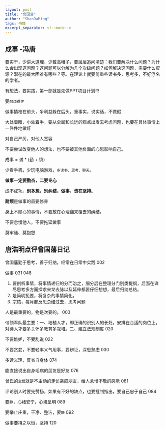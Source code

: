 ```yaml
---
layout: post
title: "曾国藩"
author: "ShanDaMing"
tags: 书籍
excerpt_separator: <!--more-->
---
```


## 成事 -冯唐

要实干，少讲大道理，少戴高帽子，要层层追问清楚：我们要解决什么问题？为什么会出现这问题？这问题可以分解为几个次级问题？如何解决这问题，需要什么资源？潜在的最大困难有哪些？等。在理论上就要倚重些读书多，思考多，不好浮名的学者。

有想法，要实践，第一部就是先做PPT项目计划书

要`耐烦得住`

做事情枪在前头，争利益躲在后头，重事实，说实话，不做假

大处着眼，小处着手，要从全局和长远的观点出发去考虑问题，也要在具体事情上一件件地做好

对自己严厉，对他人宽容

不要尝试改变他人的想法，也不要被其他负面的心思影响自己。

成事 = 诚 * (勤 + 慎)

少看手机，少玩电脑游戏，`多读书、思考、聊天`。

**做事一定要勤奋，二要专心**

成不成功。**别多想，别纠结，做事，贵在坚持**。

**耐烦**是做事的首要修养

身上不顺心的事情，不要放在心理翻来覆去的纠结。

不要怠慢他人，不要拖延做事

莫牢骚、莫抱怨

## 唐浩明点评曾国藩日记

曾国藩勤于思考，善于归纳，经常在日常中实践	002

做事	031 048
1. 要剖析事情，将事情递归的分而治之，细分后在整理分门别类提纲，后面在详尽思考多方面探求来龙去脉以及延伸都要仔细想想，最后归纳总结。
2. 是简明扼要，将复杂的事情简化，
3. 宗核，每月都反思总结过去，思考问题

人是最重要的，物是次要的。	003

带领军队最主要：一、培植人才，即正确的识别人的长处，安排在合适的岗位上，对待人才要多关怀多教育多栽培。二、建立法规制度	020

不要嫉妒，不要乱说	022

不要贪婪，不要轻率义气用事，要辨证，深思熟虑	030

多读义理，反省自身体	074

能直接说出自身毛病的朋友是好友	076

曾氏的`怠慢`就是不主动的走访亲戚朋友，给人怠慢不敬的感觉	081

评论别人时要先赞扬，如果有不好的缺点，也要批判指出，要自己忠于自己	084

要`静`，心绪安宁，心境呈明	089

要举止庄重，干净、整洁，要`静`	092

做事要持之以恒，坚持	120
